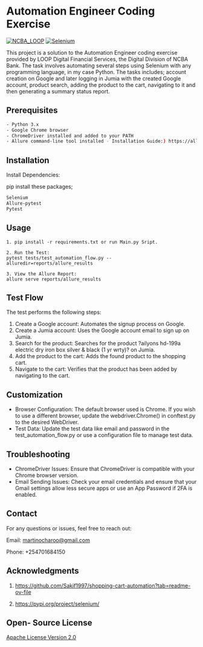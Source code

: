 
# Automation Engineer Coding Exercise
[![NCBA_LOOP](https://i.ibb.co/6rHQvxq/images.png)](https://ibb.co/Q8PWxQz)   [![Selenium](https://i.ibb.co/JxzY2tK/Screenshot-2024-08-29-at-02-02-15-Selenium-4.png)](https://ibb.co/Q8PWxQz)

This project is a solution to the Automation Engineer coding exercise provided by LOOP Digital Financial Services, the Digital Division of NCBA Bank. The task involves automating several steps using Selenium with any programming language, in my case Python. The tasks includes; account creation on Google and later logging in Jumia with the created Google account, product search, adding the product to the cart, navigating to it and  then generating a summary status report.

## Prerequisites

```bash
- Python 3.x
- Google Chrome browser
- ChromeDriver installed and added to your PATH
- Allure command-line tool installed - Installation Guide:) https://allurereport.org/docs/install/
```

## Installation

Install Dependencies:  

pip install these packages;

```bash
Selenium
Allure-pytest
Pytest
```

## Usage

```
1. pip install -r requirements.txt or run Main.py Sript.

2. Run the Test:
pytest tests/test_automation_flow.py --alluredir=reports/allure_results

3. View the Allure Report:
allure serve reports/allure_results

```

## Test Flow

The test performs the following steps:
1. Create a Google account: Automates the signup process on Google.
2. Create a Jumia account: Uses the Google account email to sign up on Jumia.
3. Search for the product: Searches for the product ?ailyons hd-199a electric dry iron box silver & black (1 yr wrty)? on Jumia.
4. Add the product to the cart: Adds the found product to the shopping cart.
5. Navigate to the cart: Verifies that the product has been added by navigating to the cart.


## Customization

- Browser Configuration: The default browser used is Chrome. If you wish to use a different browser, update the webdriver.Chrome() in conftest.py to the desired WebDriver.
- Test Data: Update the test data like email and password in the test_automation_flow.py or use a configuration file to manage test data.

## Troubleshooting

- ChromeDriver Issues: Ensure that ChromeDriver is compatible with your Chrome browser version.
- Email Sending Issues: Check your email credentials and ensure that your Gmail settings allow less secure apps or use an App Password if 2FA is enabled.

## Contact

For any questions or issues, feel free to reach out:

Email: martinocharoo@gmail.com

Phone: +254701684150

## Acknowledgments

1. https://github.com/Sakif1997/shopping-cart-automation?tab=readme-ov-file

2. https://pypi.org/project/selenium/

## Open- Source License

[Apache License Version 2.0](http://www.apache.org/licenses/)


